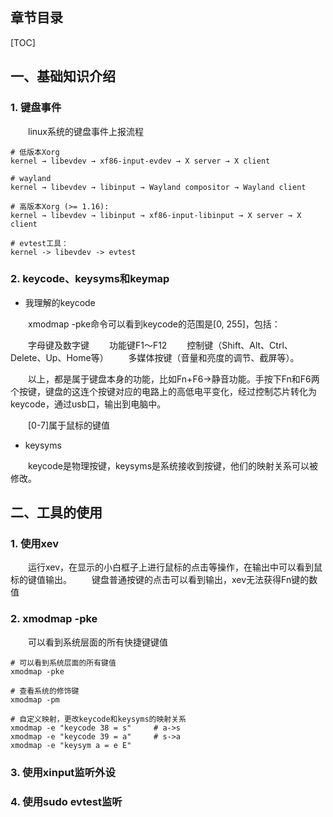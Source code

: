 
## 章节目录

[TOC]

## 一、基础知识介绍

### 1. 键盘事件

&emsp;&emsp;linux系统的键盘事件上报流程

```shell
# 低版本Xorg
kernel → libevdev → xf86-input-evdev → X server → X client

# wayland
kernel → libevdev → libinput → Wayland compositor → Wayland client

# 高版本Xorg (>= 1.16):
kernel → libevdev → libinput → xf86-input-libinput → X server → X client

# evtest工具：
kernel -> libevdev -> evtest
```

### 2. keycode、keysyms和keymap

+ 我理解的keycode

&emsp;&emsp;xmodmap -pke命令可以看到keycode的范围是[0, 255]，包括：

&emsp;&emsp;字母键及数字键
&emsp;&emsp;功能键F1～F12
&emsp;&emsp;控制键（Shift、Alt、Ctrl、Delete、Up、Home等）
&emsp;&emsp;多媒体按键（音量和亮度的调节、截屏等）。

&emsp;&emsp;以上，都是属于键盘本身的功能，比如Fn+F6->静音功能。手按下Fn和F6两个按键，键盘的这连个按键对应的电路上的高低电平变化，经过控制芯片转化为keycode，通过usb口，输出到电脑中。

&emsp;&emsp;[0-7]属于鼠标的键值

+ keysyms

&emsp;&emsp;keycode是物理按键，keysyms是系统接收到按键，他们的映射关系可以被修改。

## 二、工具的使用


### 1. 使用xev

&emsp;&emsp;运行xev，在显示的小白框子上进行鼠标的点击等操作，在输出中可以看到鼠标的键值输出。
&emsp;&emsp;键盘普通按键的点击可以看到输出，xev无法获得Fn键的数值

### 2. xmodmap -pke

&emsp;&emsp;可以看到系统层面的所有快捷键键值

```shell
# 可以看到系统层面的所有键值
xmodmap -pke

# 查看系统的修饰键
xmodmap -pm

# 自定义映射，更改keycode和keysyms的映射关系
xmodmap -e "keycode 38 = s"		# a->s
xmodmap -e "keycode 39 = a"		# s->a
xmodmap -e "keysym a = e E"
```

### 3. 使用xinput监听外设

### 4. 使用sudo evtest监听





